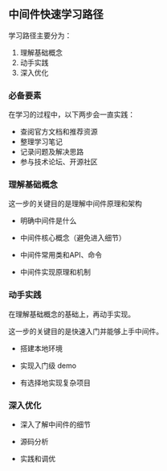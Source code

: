 ## 中间件快速学习路径

学习路径主要分为：

1. 理解基础概念
2. 动手实践
3. 深入优化



### 必备要素

在学习的过程中，以下两步会一直实践：

- 查阅官方文档和推荐资源
- 整理学习笔记
- 记录问题及解决思路
- 参与技术论坛、开源社区



### 理解基础概念

这一步的关键目的是理解中间件原理和架构

- 明确中间件是什么

- 中间件核心概念（避免进入细节）
- 中间件常用类和API、命令
- 中间件实现原理和机制



### 动手实践

在理解基础概念的基础上，再动手实现。

这一步的关键目的是快速入门并能够上手中间件。

- 搭建本地环境
- 实现入门级 demo

- 有选择地实现复杂项目



### 深入优化

- 深入了解中间件的细节

- 源码分析
- 实践和调优